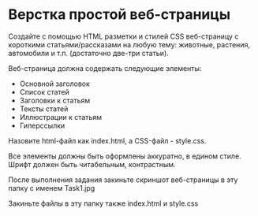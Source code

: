 # Верстка простой веб-страницы

Создайте с помощью HTML разметки и стилей CSS веб-страницу с короткими статьями/рассказами на любую тему: животные, растения, автомобили и т.п. (достаточно две-три статьи).

Веб-страница должна содержать следующие элементы:

- Основной заголовок
- Список статей
- Заголовки к статьям
- Тексты статей
- Иллюстрации к статьям
- Гиперссылки

Назовите html-файл как index.html, а CSS-файл - style.css.

Все элементы должны быть оформлены аккуратно, в едином стиле. Шрифт должен быть читабельным, контрастным.

После выполнения задания закиньте скриншот веб-страницы в эту папку с именем Task1.jpg

Закиньте файлы в эту папку также index.html и style.css
